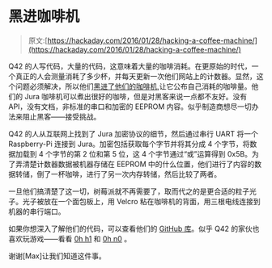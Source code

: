 # 黑进咖啡机

> 原文:[https://hackaday.com/2016/01/28/hacking-a-coffee-machine/](https://hackaday.com/2016/01/28/hacking-a-coffee-machine/)

Q42 的人写代码，大量的代码，这意味着大量的咖啡消耗。在更原始的时代，一个真正的人会测量消耗了多少杯，并每天更新一次他们网站上的计数器。显然，这个问题必须解决，所以他们[黑进了他们的咖啡机](https://q42.com/blog/post/138082491543/hacking-the-coffee-machine),让它公布自己消耗的咖啡量。他们的 Jura 咖啡机可以煮出很好的咖啡，但是对黑客来说一点都不友好。没有 API，没有文档，非标准的串口和加密的 EEPROM 内容。似乎制造商想尽一切办法来阻止黑客——接受挑战。

Q42 的人从互联网上找到了 Jura 加密协议的细节，然后通过串行 UART 将一个 Raspberry-Pi 连接到 Jura。加密包括获取每个字节并将其分成 4 个字节，将数据加载到 4 个字节的第 2 位和第 5 位，这 4 个字节通过“或”运算得到 0x5B。为了弄清楚计数器数据被机器存储在 EEPROM 中的什么位置，他们进行了内容的数据转储，倒了一杯咖啡，进行了另一次内存转储，然后比较了两者。

一旦他们搞清楚了这一切，树莓派就不再需要了，取而代之的是更合适的粒子光子。光子被放在一个面包板上，用 Velcro 粘在咖啡机的背面，用三根电线连接到机器的串行端口。

如果你想深入了解他们的代码，可以查看他们的 [GitHub 库](https://github.com/Q42/coffeehack)。似乎 Q42 的家伙也喜欢玩游戏——看看 [0h h1](http://0hh1.com/) 和 [0h n0](http://0hn0.com/) 。

谢谢[Max]让我们知道这件事。